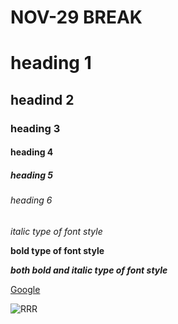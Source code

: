 # NOV-29 BREAK
# heading 1
## headind 2
### heading 3
#### heading 4
##### heading 5
###### heading 6
*italic type of font style*

**bold type of font style**

***both bold and italic type of font style***

[Google](https://www.google.co.in/)

![RRR](https://static.toiimg.com/photo/msid-83710788/83710788.jpg?92781)
